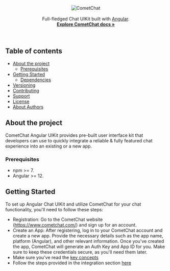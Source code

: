 <div align="center">
<img alt="CometChat" src="https://avatars2.githubusercontent.com/u/45484907?s=200&v=4" alt="CometChat" />
</div>
<br>
<div align="center">Full-fledged Chat UIKit built with <a href="https://angular.io/">Angular</a>. </div>
<div align="center">
  <a href="https://www.cometchat.com/docs/angular-uikit-beta/overview"><strong>Explore CometChat docs »</strong></a>
</div>
<br />
<br />


## Table of contents
- [About the project](#about-the-project)
  - [Prerequisites](#prerequisites)
- [Getting Started](#getting-started)
  - [Dependencies](#dependencies)
- [Versioning](#versioning)
- [Contributing](#contributing)
- [Support](#support)
- [License](#license)
- [About Authors](#about-authors)


## About the project
CometChat Angular UIKit provides pre-built user interface kit that developers can use to quickly integrate a reliable & fully featured chat experience into an existing or a new  app.<br />

### Prerequisites
- npm >= 7.
- Angular >= 12.

## Getting Started
To set up Angular Chat UIKit and utilize CometChat for your chat functionality, you'll need to follow these steps:
- Registration: Go to the CometChat website (https://www.cometchat.com/) and sign up for an account.
- Create an App: After registering, log in to your CometChat account and create a new app. Provide the necessary details such as the app name, platform (Angular), and other relevant information. Once you've created the app, CometChat will generate an Auth Key and App ID for you. Make sure to keep these credentials secure, as you'll need them later.
- Make sure you've read the [key concepts](https://www.cometchat.com/docs/angular-uikit-beta/key-concepts)
- Follow the steps provided in the integration section [here](https://www.cometchat.com/docs/angular-uikit-beta/integration#getting-started)
